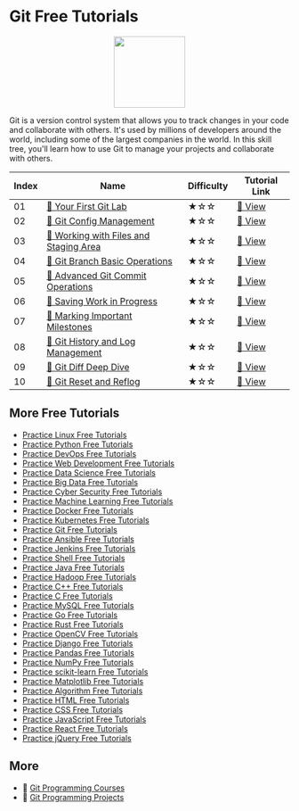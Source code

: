 # Git Free Tutorials

<div align="center">
<img width="128px" src="https://file.labex.io/path/mlkFQS0wjouP.png">
</div>

Git is a version control system that allows you to track changes in your code and collaborate with others. It's used by millions of developers around the world, including some of the largest companies in the world. In this skill tree, you'll learn how to use Git to manage your projects and collaborate with others.

|   Index | Name                                                                                                               | Difficulty   | Tutorial Link                                                                       |
|---------|--------------------------------------------------------------------------------------------------------------------|--------------|-------------------------------------------------------------------------------------|
|      01 | [📖 Your First Git Lab](https://labex.io/tutorials/git-your-first-git-lab-92739)                                    | ★☆☆          | [🔗 View](https://labex.io/tutorials/git-your-first-git-lab-92739)                   |
|      02 | [📖 Git Config Management](https://labex.io/tutorials/git-git-config-management-385164)                             | ★☆☆          | [🔗 View](https://labex.io/tutorials/git-git-config-management-385164)               |
|      03 | [📖 Working with Files and Staging Area](https://labex.io/tutorials/git-working-with-files-and-staging-area-387457) | ★☆☆          | [🔗 View](https://labex.io/tutorials/git-working-with-files-and-staging-area-387457) |
|      04 | [📖 Git Branch Basic Operations](https://labex.io/tutorials/git-git-branch-basic-operations-385163)                 | ★☆☆          | [🔗 View](https://labex.io/tutorials/git-git-branch-basic-operations-385163)         |
|      05 | [📖 Advanced Git Commit Operations](https://labex.io/tutorials/git-advanced-git-commit-operations-387471)           | ★☆☆          | [🔗 View](https://labex.io/tutorials/git-advanced-git-commit-operations-387471)      |
|      06 | [📖 Saving Work in Progress](https://labex.io/tutorials/git-saving-work-in-progress-387492)                         | ★☆☆          | [🔗 View](https://labex.io/tutorials/git-saving-work-in-progress-387492)             |
|      07 | [📖 Marking Important Milestones](https://labex.io/tutorials/git-marking-important-milestones-387493)               | ★☆☆          | [🔗 View](https://labex.io/tutorials/git-marking-important-milestones-387493)        |
|      08 | [📖 Git History and Log Management](https://labex.io/tutorials/git-git-history-and-log-management-387490)           | ★☆☆          | [🔗 View](https://labex.io/tutorials/git-git-history-and-log-management-387490)      |
|      09 | [📖 Git Diff Deep Dive](https://labex.io/tutorials/git-git-diff-deep-dive-387489)                                   | ★☆☆          | [🔗 View](https://labex.io/tutorials/git-git-diff-deep-dive-387489)                  |
|      10 | [📖 Git Reset and Reflog](https://labex.io/tutorials/git-git-reset-and-reflog-387491)                               | ★☆☆          | [🔗 View](https://labex.io/tutorials/git-git-reset-and-reflog-387491)                |

## More Free Tutorials

- [Practice Linux Free Tutorials](https://github.com/labex-labs/linux-free-tutorials)
- [Practice Python Free Tutorials](https://github.com/labex-labs/python-free-tutorials)
- [Practice DevOps Free Tutorials](https://github.com/labex-labs/devops-free-tutorials)
- [Practice Web Development Free Tutorials](https://github.com/labex-labs/web-development-free-tutorials)
- [Practice Data Science Free Tutorials](https://github.com/labex-labs/data-science-free-tutorials)
- [Practice Big Data Free Tutorials](https://github.com/labex-labs/bigdata-free-tutorials)
- [Practice Cyber Security Free Tutorials](https://github.com/labex-labs/cysec-free-tutorials)
- [Practice Machine Learning Free Tutorials](https://github.com/labex-labs/ml-free-tutorials)
- [Practice Docker Free Tutorials](https://github.com/labex-labs/docker-free-tutorials)
- [Practice Kubernetes Free Tutorials](https://github.com/labex-labs/kubernetes-free-tutorials)
- [Practice Git Free Tutorials](https://github.com/labex-labs/git-free-tutorials)
- [Practice Ansible Free Tutorials](https://github.com/labex-labs/ansible-free-tutorials)
- [Practice Jenkins Free Tutorials](https://github.com/labex-labs/jenkins-free-tutorials)
- [Practice Shell Free Tutorials](https://github.com/labex-labs/shell-free-tutorials)
- [Practice Java Free Tutorials](https://github.com/labex-labs/java-free-tutorials)
- [Practice Hadoop Free Tutorials](https://github.com/labex-labs/hadoop-free-tutorials)
- [Practice C++ Free Tutorials](https://github.com/labex-labs/cpp-free-tutorials)
- [Practice C Free Tutorials](https://github.com/labex-labs/c-free-tutorials)
- [Practice MySQL Free Tutorials](https://github.com/labex-labs/mysql-free-tutorials)
- [Practice Go Free Tutorials](https://github.com/labex-labs/go-free-tutorials)
- [Practice Rust Free Tutorials](https://github.com/labex-labs/rust-free-tutorials)
- [Practice OpenCV Free Tutorials](https://github.com/labex-labs/opencv-free-tutorials)
- [Practice Django Free Tutorials](https://github.com/labex-labs/django-free-tutorials)
- [Practice Pandas Free Tutorials](https://github.com/labex-labs/pandas-free-tutorials)
- [Practice NumPy Free Tutorials](https://github.com/labex-labs/numpy-free-tutorials)
- [Practice scikit-learn Free Tutorials](https://github.com/labex-labs/sklearn-free-tutorials)
- [Practice Matplotlib Free Tutorials](https://github.com/labex-labs/matplotlib-free-tutorials)
- [Practice Algorithm Free Tutorials](https://github.com/labex-labs/algorithm-free-tutorials)
- [Practice HTML Free Tutorials](https://github.com/labex-labs/html-free-tutorials)
- [Practice CSS Free Tutorials](https://github.com/labex-labs/css-free-tutorials)
- [Practice JavaScript Free Tutorials](https://github.com/labex-labs/javascript-free-tutorials)
- [Practice React Free Tutorials](https://github.com/labex-labs/react-free-tutorials)
- [Practice jQuery Free Tutorials](https://github.com/labex-labs/jquery-free-tutorials)


## More

- 🔗 [Git Programming Courses](https://github.com/labex-labs/awesome-programming-courses)
- 🔗 [Git Programming Projects](https://github.com/labex-labs/awesome-programming-projects)

